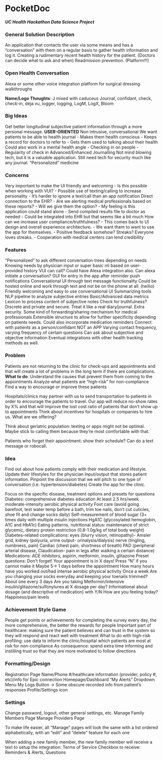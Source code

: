# PocketDoc
***UC Health Hackathon Data Science Project***

### General Solution Description	
An application that contacts the user via some means and has a “conversation” with them on a regular basis to gather health information and log it. Creating a rudimentary recent health history for the patient. (Doctors can decide what to ask and when) Readmission prevention. (Platform!!!)

### Open Health Conversation
Alexa or some other voice integration platform for surgical dressing walkthroughs

**Name/Logo Thoughts**:
J mixed with caduceus
Journal, confidant, check, check-in, deja vu, logger, logging, LogM, LogX, Bloom

### Big Ideas
Get better longitudinal subjective patient information through a more personal message.
**USER-ORIENTED**
Non intrusive, conversational
We want patients to be able to health journal
	- Makes them health conscious
	- Keeps a record for doctors to refer to
	- Gets them used to talking about their health
Could also work in a mental health angle
	- Checking in on people
	- Regularity of check in
Advanced/Enhanced Journalling
Not mind blowing tech, but it is a valuable application.
Still need tech for security much like any journal.
“Personalized” medicine

### Concerns
Very important to make the UI friendly and welcoming
	- Is this possible when working with VUI?
	- Possible use of texting/calling to increase personality
	- It’s harder to ignore a text/call than an app notification
Direct connection to the EHR?
	- Are we alerting medical professionals based on these reports?
	- Will we give them the option?
	- My feeling is this application could stand alone
	- Send compiled results file to doctor as needed
	- Could be integrated into EHR but that seems like a bit much
How can we increase user compliance/truthfulness?
	- This comes back to UI design and overall experience architecture.
	- We want them to want to use the app for themselves.
	- Positive feedback somehow? Streaks? Everyone loves streaks.
	- Cooperation with medical centers can lend credibility

### Features
“Personalized” to ask different conversation trees depending on needs
Knowing needs by physician input or super basic ml based on user-provided history
VUI can call?
Could have Alexa integration also. Can alexa initiate a conversation?
GUI for entry in the app after reminder push notifications
Conversational UI through text message functionality
Could be hosted online and work through text and not be on the phone at all. (twilio)
Friendly welcoming and easy to use conversational UI
Summarizing tools
NLP pipeline to analyze subjective entries
Basic/Advanced data metrics
Lexicon to process content of subjective notes
Check for truthfulness?
Discrete and private and secure. Treat it like a real diary/journal. Extra security.
Some kind of forwarding/sharing mechanism for medical professionals
Extensible structure to allow for further specificity depending on patients needs.
Could also incorporate medication reminders
Connect with patients as a person/confidant NOT an APP
Varying contact frequency, varying frequency of certain questions
Can ask about subjective and objective information
Eventual integrations with other health tracking methods as well.

### Problem
Patients are not returning to the clinic for check-ups and appointments and that will create a lot of problems in the long term if there are complications.
**What to do**: Understand the causes that prevent them from coming to the appointments
Analyze what patients are “high-risk” for non-compliance
Find a way to encourage or improve these patients

Hospitals/clinics may partner with us to send transportation to patients in order to encourage the patients to travel. 
Our app will reduce no-show rates by X% and that will improve the lost cost ratio of patients that don’t show up to appointments 
Think about incentives for hospitals or companies to hire us. What are we offering?

Think about geriatric population: texting or apps might not be optimal. Maybe stick to calling them because they’re most comfortable with that.

Patients who forget their appointment: show their schedule? Can do a text message or robocall. 

	
### Idea
Find out about how patients comply with their medication and lifestyle. Update their lifestyles for the physician 
Input/output that stores patient information. Pinpoint the discussion that we will pitch to one type of conversation (i.e. hypertension/diabetes)
Create the app for the clinic. 

Focus on the specific disease, treatment options and presets for questions
Diabetes: comprehensive diabetes education
At least 2.5 hrs/week moderate-intensity aerobic physical activity
Foot care (avoid going barefoot, test water temp before a bath, trim toe nails, don’t cut cuticles, shoe fit and change socks daily)
Self-measurement of blood sugar (3+ times daily with multiple insulin injections
HgA1C (glycosylated hemoglobin, A1C and HbA1c)
Eating patterns, nutritional status: maintenance of strict glycemic, dietary protein restriction (0.8-1.0g/kg of total body weight)
Diabetes-related complications: eyes (blurry vision, retinopathy)- Amsler grid, 
kidney (polyuria, urine output- urinalysis/dialysis) 
nerve (tingling, numbness, pain)
Cardiac (chest pain, shortness of breath)
PAD (peripheral arterial disease, Claudication- pain in legs after walking a certain distance) 
Medications: ACE inhibitors, aspirin, metformin, insulin, glitazone
Preset questions: 
Don't forget! Your appointment is in X days! 
Press “N” if you cannot make it
Maybe 5→ 1 days before the appointment
How many hours have you worked out/had intense aerobic physical activity
Once a week
Are you changing your socks everyday and keeping your toenails trimmed?
About one every 3 days
Are you taking Metformin/intensive insulin/glitazone/sulfonylurea at X dosage per day?
Informational about dosage (and descriptive of medication) with Y/N
How are you feeling today? Happiness/pain levels

### Achievement Style Game
People get points or achievements for completing the survey every day, the more comprehensive, the better the rewards for people
Important part of healthcare: making sure the patient believes and can trust in the system so they will respond and react well with treatment
What to do with high-risk profiling: use data to inform the clinic/hospital which patients are most at risk for non-compliance
As consequence: spend extra time informing and instilling trust so that they are more motivated to follow directions

### Formatting/Design
Registration Page
Name/Phone #/healthcare information (provider, policy #, etc)/info for Epic connection
Homepage/Dashboard
“My Alerts” Dropdown Menu
My Logs Button → Some obscure recorded info from patient’s responses
Profile/Settings icon

### Settings
Change password, logout, other general settings, etc.
Manage Family Members Page
Manage Providers Page

To make life easier, all “Manage” pages will look the same with a list ordered alphabetically, with an “edit” and “delete” feature for each one

When adding a new family member, the new family member will receive a text to setup the integration:
Terms of Service
Checkbox to receive: Reminders & Alerts, Questions

